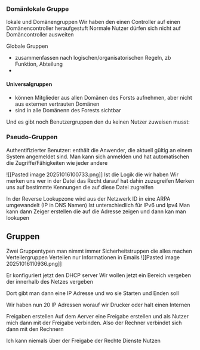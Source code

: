 
### Domänlokale Gruppe

lokale und Domänengruppen
Wir haben den einen Controller auf einen Domänencontroller heraufgestuft
Normale Nutzer dürfen sich nicht auf Domäncontroller ausweiten 


Globale Gruppen
- zusammenfassen nach logischen/organisatorischen Regeln, zb Funktion, Abteilung
- 
#### Universalgruppen
- können Mitglieder aus allen Domänen des Forsts aufnehmen, aber nicht aus externen vertrauten Domänen
- sind in alle Domänenn des Forests sichtbar

Und es gibt noch Benutzergruppen den du keinen Nutzer zuweisen musst:
### Pseudo-Gruppen
Authentifizierter Benutzer: enthält die Anwender, die aktuell gültig an einem System angemeldet sind.
Man kann sich anmelden und hat automatischen die Zugriffe/Fähigkeiten wie jeder andere



![[Pasted image 20251016100733.png]]
Ist die Logik die wir haben
Wir merken uns wer in der Datei das Recht darauf hat dahin zuzugreifen
Merken uns auf bestimmte Kennungen die auf diese Datei zugreifen

In der  Reverse Lookupzone wird aus der Netzwerk ID in eine ARPA umgewandelt (IP in DNS Namen)
Ist unterschiedlich für IPv6 und Ipv4
Man kann dann Zeiger erstellen die auf die Adresse zeigen und dann kan man lookupen




## Gruppen

Zwei Gruppentypen
man nimmt immer Sicherheitstruppen die alles machen
Verteilergruppen Verteilen nur Informationen in Emails 
![[Pasted image 20251016110936.png]]

Er konfiguriert jetzt den DHCP server 
Wir wollen jetzt ein Bereich vergeben der innerhalb des Netzes vergeben

Dort gibt man dann eine IP Adresse und wo sie Starten und Enden soll 

Wir haben nun 20 IP Adressen worauf wir Drucker oder halt einen Internen 


Freigaben erstellen
Auf dem Aerver eine Freigabe erstellen und als Nutzer mich dann mit der Freigabe verbinden. Also der Rechner verbindet sich dann mit den Rechnern

Ich kann niemals über der Freigabe der Rechte Dienste Nutzen 